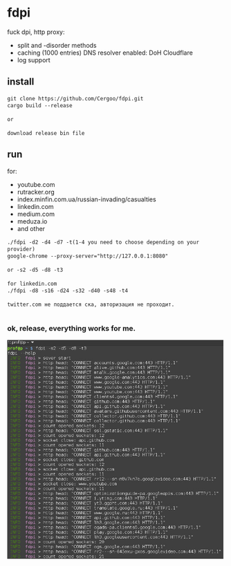 # fdpi
fuck dpi, http proxy:
- split and -disorder methods
- caching (1000 entries) DNS resolver enabled: DoH Cloudflare
- log support

## install
```
git clone https://github.com/Cergoo/fdpi.git
cargo build --release

or

download release bin file 
```

## run
for: 
- youtube.com 
- rutracker.org
- index.minfin.com.ua/russian-invading/casualties
- linkedin.com
- medium.com
- meduza.io
- and other
```
./fdpi -d2 -d4 -d7 -t(1-4 you need to choose depending on your provider)        
google-chrome --proxy-server="http://127.0.0.1:8080"

or -s2 -d5 -d8 -t3

for linkedin.com
./fdpi -d8 -s16 -d24 -s32 -d40 -s48 -t4

twitter.com не поддается ска, авторизация не проходит.


```

### ok, release, everything works for me.


<img src="img1.jpg" width="500">